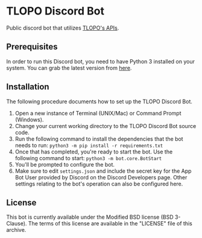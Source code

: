 # TLOPO Discord Bot
Public discord bot that utilizes [TLOPO's APIs](https://thelegendofpiratesonline.github.io/documentation/).

## Prerequisites
In order to run this Discord bot, you need to have Python 3 installed on your system. You can grab the latest version from [here](https://www.python.org/downloads/).

## Installation
The following procedure documents how to set up the TLOPO Discord Bot.

1. Open a new instance of Terminal (UNIX/Mac) or Command Prompt (Windows).
2. Change your current working directory to the TLOPO Discord Bot source code.
3. Run the following command to install the dependencies that the bot needs to run: 
`python3 -m pip install -r requirements.txt`
4. Once that has completed, you're ready to start the bot. Use the following command to start:
`python3 -m bot.core.BotStart`
5. You'll be prompted to configure the bot. 
6. Make sure to edit `settings.json` and include the secret key for the App Bot User provided by Discord on the Discord Developers page. Other settings relating to the bot's operation can also be configured here.

## License
This bot is currently available under the Modified BSD license (BSD 3-Clause). The terms of this license are available in the "LICENSE" file of this archive.
